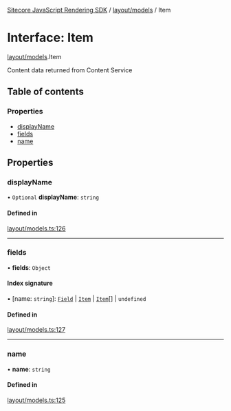 [Sitecore JavaScript Rendering SDK](../README.md) / [layout/models](../modules/layout_models.md) / Item

# Interface: Item

[layout/models](../modules/layout_models.md).Item

Content data returned from Content Service

## Table of contents

### Properties

- [displayName](layout_models.Item.md#displayname)
- [fields](layout_models.Item.md#fields)
- [name](layout_models.Item.md#name)

## Properties

### displayName

• `Optional` **displayName**: `string`

#### Defined in

[layout/models.ts:126](https://github.com/Sitecore/jss/blob/c1078945/packages/sitecore-jss/src/layout/models.ts#L126)

___

### fields

• **fields**: `Object`

#### Index signature

▪ [name: `string`]: [`Field`](layout_models.Field.md) \| [`Item`](layout_models.Item.md) \| [`Item`](layout_models.Item.md)[] \| `undefined`

#### Defined in

[layout/models.ts:127](https://github.com/Sitecore/jss/blob/c1078945/packages/sitecore-jss/src/layout/models.ts#L127)

___

### name

• **name**: `string`

#### Defined in

[layout/models.ts:125](https://github.com/Sitecore/jss/blob/c1078945/packages/sitecore-jss/src/layout/models.ts#L125)
